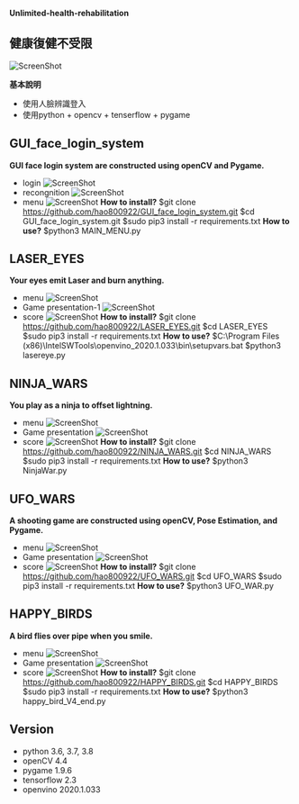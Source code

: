 **Unlimited-health-rehabilitation** 
## 健康復健不受限
![ScreenShot](https://github.com/henry355212/Unlimited-health-rehabilitation/blob/master/githubimg/login_01.jpg)

**基本說明**
- 使用人臉辨識登入
- 使用python + opencv + tenserflow + pygame

## GUI_face_login_system
**GUI face login system are constructed using openCV and Pygame.**
- login
![ScreenShot](https://github.com/henry355212/Unlimited-health-rehabilitation/blob/master/githubimg/login_01.jpg)
- recongnition
![ScreenShot](https://github.com/henry355212/Unlimited-health-rehabilitation/blob/master/githubimg/login_02.jpg)
- menu
![ScreenShot](https://github.com/henry355212/Unlimited-health-rehabilitation/blob/master/githubimg/login_03.jpg)
**How to install?**
$git clone https://github.com/hao800922/GUI_face_login_system.git
$cd GUI_face_login_system.git
$sudo pip3 install -r requirements.txt
**How to use?**
$python3 MAIN_MENU.py

## LASER_EYES
**Your eyes emit Laser and burn anything.**
- menu
![ScreenShot](https://github.com/henry355212/Unlimited-health-rehabilitation/blob/master/githubimg/LASER_01.jpg)
- Game presentation-1
![ScreenShot](https://github.com/henry355212/Unlimited-health-rehabilitation/blob/master/githubimg/LASER_02.jpg)
- score
![ScreenShot](https://github.com/henry355212/Unlimited-health-rehabilitation/blob/master/githubimg/LASER_04.jpg)
**How to install?**
$git clone https://github.com/hao800922/LASER_EYES.git
$cd LASER_EYES
$sudo pip3 install -r requirements.txt
**How to use?**
$C:\Program Files (x86)\IntelSWTools\openvino_2020.1.033\bin\setupvars.bat
$python3 lasereye.py

## NINJA_WARS
**You play as a ninja to offset lightning.**
- menu
![ScreenShot](https://github.com/henry355212/Unlimited-health-rehabilitation/blob/master/githubimg/NINJA_01.jpg)
- Game presentation
![ScreenShot](https://github.com/henry355212/Unlimited-health-rehabilitation/blob/master/githubimg/NINJA_02.jpg)
- score
![ScreenShot](https://github.com/henry355212/Unlimited-health-rehabilitation/blob/master/githubimg/NINJA_03.jpg)
**How to install?**
$git clone https://github.com/hao800922/NINJA_WARS.git
$cd NINJA_WARS
$sudo pip3 install -r requirements.txt
**How to use?**
$python3 NinjaWar.py


## UFO_WARS
**A shooting game are constructed using openCV, Pose Estimation, and Pygame.**
- menu
![ScreenShot](https://github.com/henry355212/Unlimited-health-rehabilitation/blob/master/githubimg/UFO_0.jpg)
- Game presentation
![ScreenShot](https://github.com/henry355212/Unlimited-health-rehabilitation/blob/master/githubimg/UFO_1.jpg)
- score
![ScreenShot](https://github.com/henry355212/Unlimited-health-rehabilitation/blob/master/githubimg/UFO_4.jpg)
**How to install?**
$git clone https://github.com/hao800922/UFO_WARS.git
$cd UFO_WARS
$sudo pip3 install -r requirements.txt
**How to use?**
$python3 UFO_WAR.py

## HAPPY_BIRDS
**A bird flies over pipe when you smile.**
- menu
![ScreenShot](https://github.com/henry355212/Unlimited-health-rehabilitation/blob/master/githubimg/HAPPY_01.jpg)
- Game presentation
![ScreenShot](https://github.com/henry355212/Unlimited-health-rehabilitation/blob/master/githubimg/HAPPY_02.jpg)
- score
![ScreenShot](https://github.com/henry355212/Unlimited-health-rehabilitation/blob/master/githubimg/HAPPY_03.jpg)
**How to install?**
$git clone https://github.com/hao800922/HAPPY_BIRDS.git
$cd HAPPY_BIRDS
$sudo pip3 install -r requirements.txt
**How to use?**
$python3 happy_bird_V4_end.py


## Version
- python 3.6, 3.7, 3.8
- openCV 4.4
- pygame 1.9.6
- tensorflow 2.3
- openvino 2020.1.033


